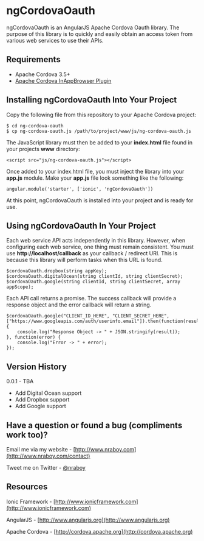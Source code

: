 ngCordovaOauth
==============================

ngCordovaOauth is an AngularJS Apache Cordova Oauth library.  The purpose of this library is to 
quickly and easily obtain an access token from various web services to use their APIs.


Requirements
-------------

* Apache Cordova 3.5+
* [Apache Cordova InAppBrowser Plugin](http://cordova.apache.org/docs/en/3.0.0/cordova_inappbrowser_inappbrowser.md.html)


Installing ngCordovaOauth Into Your Project
-------------

Copy the following file from this repository to your Apache Cordova project:
    
    $ cd ng-cordova-oauth
    $ cp ng-cordova-oauth.js /path/to/project/www/js/ng-cordova-oauth.js

The JavaScript library must then be added to your **index.html** file found in your projects **www** 
directory:

    <script src="js/ng-cordova-oauth.js"></script>

Once added to your index.html file, you must inject the library into your **app.js** module.  Make your 
**app.js** file look something like the following:

    angular.module('starter', ['ionic', 'ngCordovaOauth'])

At this point, ngCordovaOauth is installed into your project and is ready for use.
   

Using ngCordovaOauth In Your Project
-------------

Each web service API acts independently in this library.  However, when configuring each web service, one thing must remain 
consistent.  You must use **http://localhost/callback** as your callback / redirect URI.  This is because this library will 
perform tasks when this URL is found.

    $cordovaOauth.dropbox(string appKey);
    $cordovaOauth.digitalOcean(string clientId, string clientSecret);
    $cordovaOauth.google(string clientId, string clientSecret, array appScope);

Each API call returns a promise.  The success callback will provide a response object and the error 
callback will return a string.

    $cordovaOauth.google("CLIENT_ID_HERE", "CLIENT_SECRET_HERE", ["https://www.googleapis.com/auth/userinfo.email"]).then(function(result) {
        console.log("Response Object -> " + JSON.stringify(result));
    }, function(error) {
        console.log("Error -> " + error);
    });


Version History
-------------

0.0.1 - TBA

* Add Digital Ocean support
* Add Dropbox support
* Add Google support


Have a question or found a bug (compliments work too)?
-------------

Email me via my website - [http://www.nraboy.com](http://www.nraboy.com/contact)

Tweet me on Twitter - [@nraboy](https://www.twitter.com/nraboy)


Resources
-------------

Ionic Framework - [http://www.ionicframework.com](http://www.ionicframework.com)

AngularJS - [http://www.angularjs.org](http://www.angularjs.org)

Apache Cordova - [http://cordova.apache.org](http://cordova.apache.org)